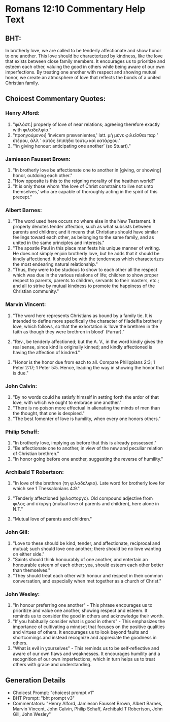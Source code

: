 # Romans 12:10 Commentary Help Text

## BHT:
In brotherly love, we are called to be tenderly affectionate and show honor to one another. This love should be characterized by kindness, like the love that exists between close family members. It encourages us to prioritize and esteem each other, valuing the good in others while being aware of our own imperfections. By treating one another with respect and showing mutual honor, we create an atmosphere of love that reflects the bonds of a united Christian family.

## Choicest Commentary Quotes:
### Henry Alford:
1. "φιλόστ.] properly of love of near relations; agreeing therefore exactly with φιλαδελφία." 
2. "προηγούμενοι] 'invicem prævenientes,' latt. μὴ μένε φιλεῖσθαι παρ ʼ ἑτέρου, ἀλλ ʼ αὐτὸς ἐπιπήδα τούτῳ καὶ κατάρχου." 
3. "‘in giving honour: anticipating one another’ (so Stuart)."

### Jamieson Fausset Brown:
1. "In brotherly love be affectionate one to another in [giving, or showing] honor, outdoing each other."
2. "How opposite is this to the reigning morality of the heathen world!"
3. "It is only those whom 'the love of Christ constrains to live not unto themselves,' who are capable of thoroughly acting in the spirit of this precept."

### Albert Barnes:
1. "The word used here occurs no where else in the New Testament. It properly denotes tender affection, such as what subsists between parents and children; and it means that Christians should have similar feelings toward each other, as belonging to the same family, and as united in the same principles and interests."
2. "The apostle Paul in this place manifests his unique manner of writing. He does not simply enjoin brotherly love, but he adds that it should be kindly affectioned. It should be with the tenderness which characterizes the most endearing natural relationship."
3. "Thus, they were to be studious to show to each other all the respect which was due in the various relations of life; children to show proper respect to parents, parents to children, servants to their masters, etc.; and all to strive by mutual kindness to promote the happiness of the Christian community."

### Marvin Vincent:
1. "The word here represents Christians as bound by a family tie. It is intended to define more specifically the character of filadelfia brotherly love, which follows, so that the exhortation is 'love the brethren in the faith as though they were brethren in blood' (Farrar)."

2. "Rev., be tenderly affectioned; but the A. V., in the word kindly gives the real sense, since kind is originally kinned; and kindly affectioned is having the affection of kindred."

3. "Honor is the honor due from each to all. Compare Philippians 2:3; 1 Peter 2:17; 1 Peter 5:5. Hence, leading the way in showing the honor that is due."

### John Calvin:
1. "By no words could he satisfy himself in setting forth the ardor of that love, with which we ought to embrace one another."
2. "There is no poison more effectual in alienating the minds of men than the thought, that one is despised."
3. "The best fomenter of love is humility, when every one honors others."

### Philip Schaff:
1. "In brotherly love, implying as before that this is already possessed."
2. "Be affectionate one to another, in view of the new and peculiar relation of Christian brethren."
3. "In honor going before one another, suggesting the reverse of humility."

### Archibald T Robertson:
1. "In love of the brethren (τη φιλαδελφια). Late word for brotherly love for which see 1 Thessalonians 4:9." 

2. "Tenderly affectioned (φιλοστοργο). Old compound adjective from φιλος and στοργη (mutual love of parents and children), here alone in N.T." 

3. "Mutual love of parents and children."

### John Gill:
1. "Love to these should be kind, tender, and affectionate, reciprocal and mutual; such should love one another; there should be no love wanting on either side."
2. "Saints should think honourably of one another, and entertain an honourable esteem of each other; yea, should esteem each other better than themselves."
3. "They should treat each other with honour and respect in their common conversation, and especially when met together as a church of Christ."

### John Wesley:
1. "In honour preferring one another" - This phrase encourages us to prioritize and value one another, showing respect and esteem. It reminds us to consider the good in others and acknowledge their worth.
2. "If you habitually consider what is good in others" - This emphasizes the importance of cultivating a mindset that focuses on the positive qualities and virtues of others. It encourages us to look beyond faults and shortcomings and instead recognize and appreciate the goodness in others.
3. "What is evil in yourselves" - This reminds us to be self-reflective and aware of our own flaws and weaknesses. It encourages humility and a recognition of our own imperfections, which in turn helps us to treat others with grace and understanding.


## Generation Details
- Choicest Prompt: "choicest prompt v1"
- BHT Prompt: "bht prompt v3"
- Commentators: "Henry Alford, Jamieson Fausset Brown, Albert Barnes, Marvin Vincent, John Calvin, Philip Schaff, Archibald T Robertson, John Gill, John Wesley"
